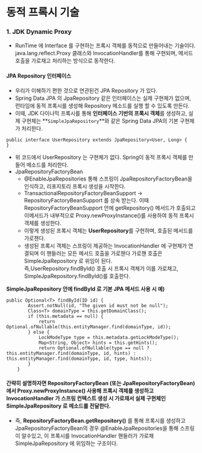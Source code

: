 # 동적 프록시 기술


### 1. JDK Dynamic Proxy
- RunTime 에 Interface 를 구현하는 프록시 객체를 동적으로 만들어내는 기술이다.
  java.lang.reflect.Proxy 클래스와 InvocationHandler를 통해 구현되며, 메서드 호출을 가로채고 처리하는 방식으로 동작한다.

#### JPA Repository 인터페이스
- 우리가 이해하기 편한 것으로 연관된건 JPA Repository 가 있다.
- Spring Data JPA 의 JpaRepository 같은 인터페이스는 실제 구현체가 없으며, 런타임에 동적 프록시를 생성해 Repository 메소드를 실행 할 수 있도록 만든다.
- 이때, JDK 다이나믹 프록시를 통해  **인터페이스 기반의 프록시 객체**를 생성하고, 실제 구현체는 **`SimpleJpaRepository`**와 같은 Spring Data JPA의 기본 구현체가 처리한다.

```
public interface UserRepository extends JpaRepository<User, Long> {
}
```
- 위 코드에서 UserRepository 는 구현체가 없다. Spring이 동적 프록시 객체를 만들어 메소드를 처리한다.
- JpaRepositoryFactoryBean
  - @EnableJpaRepositories 통해 스프링이 JpaRepositoryFactoryBean을 인식하고, 리포지토리 프록시 생성을 시작한다.
  - TransactionalRepositoryFactoryBeanSupport -> RepositoryFactoryBeanSupport 를 상속 받는다. 이때 RepositoryFactoryBeanSupport 안에 getRepository() 메서드가 호출되고 이메서드가 내부적으로
    Proxy.newProxyInstance()를 사용하여 동적 프록시 객체를 생성한다.
  - 이렇게 생성된 프록시 객체는 **UserRepository**를 구현하며, 호출된 메서드를 가로챈다.
  - 생성된 프록시 객체는 스프링이 제공하는 InvocationHandler 에 구현체가 연결되며 이 핸들러는 모든 메서드 호출을 가로챈다 가로챈 호출은 SimpleJpaRepository 로 위임이 된다. <br/>
  즉,UserRepository.findById() 호출 시 프록시 객체가 이를 가로채고, SimpleJpaRepository.findById()를 호출한다.
  
**SimpleJpaRepository 안에 findById 로 기본 JPA 메서드 사용 시 예)**
``` 
public Optional<T> findById(ID id) {
        Assert.notNull(id, "The given id must not be null");
        Class<T> domainType = this.getDomainClass();
        if (this.metadata == null) {
            return Optional.ofNullable(this.entityManager.find(domainType, id));
        } else {
            LockModeType type = this.metadata.getLockModeType();
            Map<String, Object> hints = this.getHints();
            return Optional.ofNullable(type == null ? this.entityManager.find(domainType, id, hints) : this.entityManager.find(domainType, id, type, hints));
        }
    }
```

#### 간략히 설명하자면 RepositoryFactoryBean (또는 JpaRepositoryFactoryBean) 에서 Proxy.newProxyInstance() 사용해 프록시 객체를 생성하고 InvocationHandler 가 스프링 컨텍스트 생성 시 가로채서 실제 구현체인 SimpleJpaRepository 로 메소드를 전달한다.
- 즉, **RepositoryFactoryBean.getRepository()** 를 통해 프록시를 생성하고 JpaRepositoryFactoryBean의 경우 @EnableJpaRepositories을 통해 스프링이 알수있고, 이 프록시를 InvocationHandler 핸들러가 가로채
  SimpleJpaRepository 에 위임하는 구조이다.